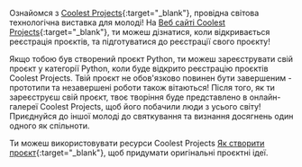 Ознайомся з [Coolest Projects](https://coolestprojects.org/){:target="_blank"}, провідна світова технологічна виставка для молоді! На [Веб сайті Coolest Projects](https://coolestprojects.org/){:target="_blank"}, ти можеш дізнатися, коли відкривається реєстрація проєктів, та підготуватися до реєстрації свого проєкту!

Якщо тобою був створений проєкт Python, ти можеш зареєструвати свій проєкт у категорії Python, коли буде відкрито реєстрацію проєктів Coolest Projects. Твій проєкт не обов'язково повинен бути завершеним - прототипи та незавершені роботи також вітаються! Після того, як ти зареєструєш свій проєкт, твоє творіння буде представлено в онлайн-галереї Coolest Projects, щоб його побачили люди з усього світу! Приєднуйся до іншої молоді до святкування та визнання досягнень один одного як спільноти.

Ти можеш використовувати ресурси Coolest Projects [Як створити проєкт](https://coolestprojects.org/2020/03/31/how-to-make-a-project-workbook-and-additional-resources/){:target="_blank"}, щоб придумати оригінальні проєктні ідеї.
